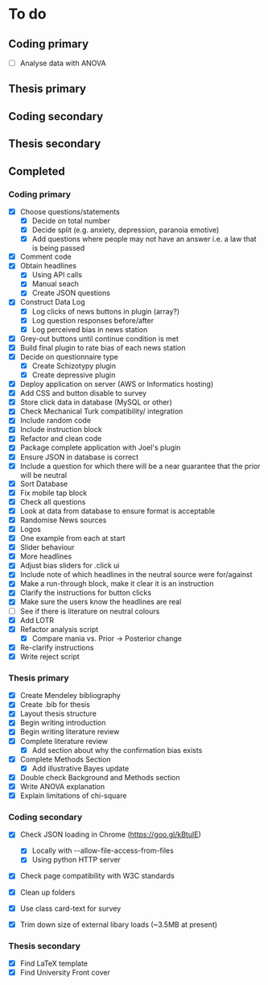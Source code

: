 # To do
## Coding primary
- [ ] Analyse data with ANOVA



## Thesis primary



## Coding secondary




## Thesis secondary


## Completed
### Coding primary
- [x] Choose questions/statements
    - [x] Decide on total number
    - [x] Decide split (e.g. anxiety, depression, paranoia emotive)
    - [x] Add questions where people may not have an answer i.e. a law that is being passed
- [x] Comment code
- [x] Obtain headlines
    - [x] Using API calls
    - [x] Manual seach
    - [x] Create JSON questions
- [x] Construct Data Log
    - [x] Log clicks of news buttons in plugin (array?)
    - [x] Log question responses before/after
    - [x] Log perceived bias in news station
- [x] Grey-out buttons until continue condition is met
- [x] Build final plugin to rate bias of each news station
- [x] Decide on questionnaire type
    - [x] Create Schizotypy plugin
    - [x] Create depressive plugin
- [x] Deploy application on server (AWS or Informatics hosting)
- [x] Add CSS and button disable to survey
- [x] Store click data in database (MySQL or other)
- [x] Check Mechanical Turk compatibility/ integration
- [x] Include random code
- [x] Include instruction block
- [x] Refactor and clean code
- [x] Package complete application with Joel's plugin
- [x] Ensure JSON in database is correct
- [x] Include a question for which there will be a near guarantee that the prior will be neutral
- [x] Sort Database
- [x] Fix mobile tap block
- [x] Check all questions
- [x] Look at data from database to ensure format is acceptable
- [x] Randomise News sources
- [x] Logos
- [x] One example from each at start
- [x] Slider behaviour
- [x] More headlines
- [x] Adjust bias sliders for .click ui
- [x] Include note of which headlines in the neutral source were for/against
- [x] Make a run-through block, make it clear it is an instruction
- [x] Clarify the instructions for button clicks
- [x] Make sure the users know the headlines are real
- [ ] See if there is literature on neutral colours
- [x] Add LOTR
- [x] Refactor analysis script
    - [x] Compare mania vs. Prior -> Posterior change
- [x] Re-clarify instructions
- [x] Write reject script

### Thesis primary
- [x] Create Mendeley bibliography
- [x] Create .bib for thesis
- [x] Layout thesis structure
- [x] Begin writing introduction
- [x] Begin writing literature review
- [x] Complete literature review
    - [x] Add section about why the confirmation bias exists
- [x] Complete Methods Section
    - [x] Add illustrative Bayes update
- [x] Double check Background and Methods section
- [x] Write ANOVA explanation
- [x] Explain limitations of chi-square

### Coding secondary
- [x] Check JSON loading in Chrome (https://goo.gl/kBtuIE)
    - [x] Locally with --allow-file-access-from-files
    - [x] Using python HTTP server
- [x] Check page compatibility with W3C standards
- [x] Clean up folders
- [x] Use class card-text for survey
- [x] Trim down size of external libary loads (~3.5MB at present)


### Thesis secondary
- [x] Find LaTeX template
- [x] Find University Front cover
